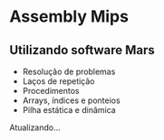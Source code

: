 # Assembly Mips 

## Utilizando software Mars

* Resolução de problemas
* Laços de repetição
* Procedimentos
* Arrays, índices e ponteios
* Pilha estática e dinâmica

Atualizando...
